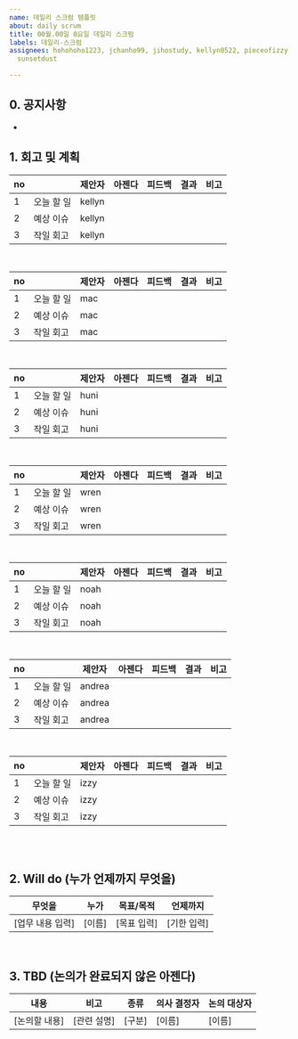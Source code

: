 ```yaml
---
name: 데일리 스크럼 템플릿
about: daily scrum
title: 00월.00일 0요일 데일리 스크럼
labels: 데일리-스크럼
assignees: hohohoho1223, jchanho99, jihostudy, kellyn0522, pieceofizzy, seplease,
  sunsetdust

---
```


## 0. 공지사항

- 

## 1. 회고 및 계획

| no |  | 제안자  | 아젠다 | 피드백 | 결과 | 비고 | 
|---|--|-------|------|-------|-----|-----|
| 1  | 오늘 할 일 |  kellyn |  |  |  | 
| 2  | 예상 이슈 |  kellyn |  |  |  |
| 3  | 작일 회고 |  kellyn |  |  |  |
<br>

| no |  | 제안자  | 아젠다 | 피드백 | 결과 | 비고 | 
|---|--|-------|------|-------|-----|-----|
| 1  | 오늘 할 일 |  mac |  |  |  | 
| 2  | 예상 이슈 |  mac |  |  |  |
| 3  | 작일 회고 |  mac |  |  |  |
<br>

| no |  | 제안자  | 아젠다 | 피드백 | 결과 | 비고 | 
|---|--|-------|------|-------|-----|-----|
| 1  | 오늘 할 일 |  huni |  |  |  | 
| 2  | 예상 이슈 |  huni |  |  |  |
| 3  | 작일 회고 |  huni |  |  |  |
<br>

| no |  | 제안자  | 아젠다 | 피드백 | 결과 | 비고 | 
|---|--|-------|------|-------|-----|-----|
| 1  | 오늘 할 일 |  wren |  |  |  | 
| 2  | 예상 이슈 |  wren |  |  |  |
| 3  | 작일 회고 |  wren |  |  |  |
<br>

| no |  | 제안자  | 아젠다 | 피드백 | 결과 | 비고 | 
|---|--|-------|------|-------|-----|-----|
| 1  | 오늘 할 일 |  noah |  |  |  | 
| 2  | 예상 이슈 |  noah |  |  |  |
| 3  | 작일 회고 |  noah |  |  |  |
<br>

| no |  | 제안자  | 아젠다 | 피드백 | 결과 | 비고 | 
|---|--|-------|------|-------|-----|-----|
| 1  | 오늘 할 일 |  andrea |  |  |  | 
| 2  | 예상 이슈 |  andrea |  |  |  |
| 3  | 작일 회고 |  andrea |  |  |  |
<br>

| no |  | 제안자  | 아젠다 | 피드백 | 결과 | 비고 | 
|---|--|-------|------|-------|-----|-----|
| 1  | 오늘 할 일 |  izzy |  |  |  | 
| 2  | 예상 이슈 |  izzy |  |  |  |
| 3  | 작일 회고 |  izzy |  |  |  |
<br>
<br />

## 2. Will do (누가 언제까지 무엇을)

| 무엇을              | 누가   | 목표/목적     | 언제까지 |
|---------------------|--------|----------------|-----------|
| [업무 내용 입력]    | [이름] | [목표 입력]   | [기한 입력] |

<br />

## 3. TBD (논의가 완료되지 않은 아젠다)

| 내용 | 비고 | 종류 | 의사 결정자 | 논의 대상자 |
|------|------|------|----------------|----------------|
| [논의할 내용] | [관련 설명] | [구분] | [이름] | [이름] |
